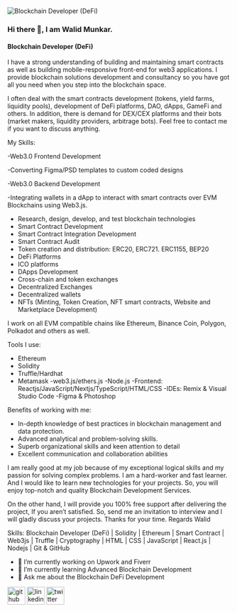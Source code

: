 ![Blockchain Developer (DeFi)](https://scontent.fdac24-3.fna.fbcdn.net/v/t39.30808-6/300802182_1975096319344116_6971308163908885592_n.png?_nc_cat=109&ccb=1-7&_nc_sid=e3f864&_nc_ohc=ERJ1NG9VQXQAX_n4YcD&_nc_ht=scontent.fdac24-3.fna&oh=00_AfDF1OWSenEN7rctF3Oj0ekLNoRXGLQNrLF9k1H_zeUWOg&oe=6429D2D2) 
### Hi there 👋, I am Walid Munkar.
#### Blockchain Developer (DeFi)

I have a strong understanding of building and maintaining smart contracts as well as building mobile-responsive front-end for web3 applications. I provide blockchain solutions development and consultancy so you have got all you need when you step into the blockchain space.

I often deal with the smart contracts development (tokens, yield farms, liquidity pools), development of DeFi platforms, DAO, dApps, GameFi and others. In addition, there is demand for DEX/CEX platforms and their bots (market makers, liquidity providers, arbitrage bots). Feel free to contact me if you want to discuss anything.

My Skills:

-Web3.0 Frontend Development

-Converting Figma/PSD templates to custom coded designs

-Web3.0 Backend Development

-Integrating wallets in a dApp to interact with smart contracts over EVM Blockchains using Web3.js.

- Research, design, develop, and test blockchain technologies
- Smart Contract Development
- Smart Contract Integration Development
- Smart Contract Audit
- Token creation and distribution: ERC20, ERC721. ERC1155, BEP20
- DeFi Platforms
- ICO platforms
- DApps Development
- Cross-chain and token exchanges
- Decentralized Exchanges
- Decentralized wallets
- NFTs (Minting, Token Creation, NFT smart contracts, Website and Marketplace Development)

I work on all EVM compatible chains like Ethereum, Binance Coin, Polygon, Polkadot and others as well.

Tools I use:
- Ethereum
- Solidity
- Truffle/Hardhat
- Metamask
-web3.js/ethers.js
-Node.js
-Frontend: Reactjs/JavaScript/Nextjs/TypeScript/HTML/CSS
-IDEs: Remix & Visual Studio Code
-Figma & Photoshop

Benefits of working with me:
- In-depth knowledge of best practices in blockchain management and data protection.
- Advanced analytical and problem-solving skills.
- Superb organizational skills and keen attention to detail
- Excellent communication and collaboration abilities

I am really good at my job because of my exceptional logical skills and my passion for solving complex problems. I am a hard-worker and fast learner. And I would like to learn new technologies for your projects. So, you will enjoy top-notch and quality Blockchain Development Services.

On the other hand, I will provide you 100% free support after delivering the project, If you aren’t satisfied. So, send me an invitation to interview and I will gladly discuss your projects.
Thanks for your time.
Regards
Walid

Skills: Blockchain Developer (DeFi) | Solidity | Ethereum | Smart Contract | Web3js | Truffle | Cryptography | HTML | CSS | JavaScript | React.js | Nodejs | Git & GitHub

- 🔭 I’m currently working on Upwork and Fiverr 
- 🌱 I’m currently learning Advanced Blockchain Development 
- 💬 Ask me about the Blockchain DeFi Development 


[<img src='https://cdn.jsdelivr.net/npm/simple-icons@3.0.1/icons/github.svg' alt='github' height='40'>](https://github.com/https://github.com/BlockchainDeFiDeveloper)  [<img src='https://cdn.jsdelivr.net/npm/simple-icons@3.0.1/icons/linkedin.svg' alt='linkedin' height='40'>](https://www.linkedin.com/in/https://www.linkedin.com/in/blockchaindeveloper//)  [<img src='https://cdn.jsdelivr.net/npm/simple-icons@3.0.1/icons/twitter.svg' alt='twitter' height='40'>](https://twitter.com/https://twitter.com/DeFiDevelopers)  

